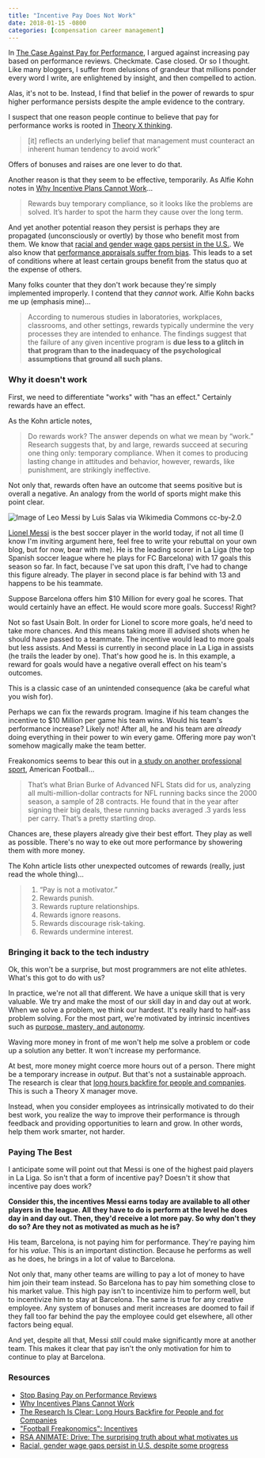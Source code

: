 ```yaml
---
title: "Incentive Pay Does Not Work"
date: 2018-01-15 -0800
categories: [compensation career management]
---
```


In [The Case Against Pay for Performance](https://haacked.com/archive/2014/08/14/pay-for-performance/), I argued against increasing pay based on performance reviews. Checkmate. Case closed. Or so I thought. Like many bloggers, I suffer from delusions of grandeur that millions ponder every word I write, are enlightened by insight, and then compelled to action.

Alas, it's not to be. Instead, I find that belief in the power of rewards to spur higher performance persists despite the ample evidence to the contrary.

I suspect that one reason people continue to believe that pay for performance works is rooted in [Theory X thinking](https://haacked.com/archive/2017/10/07/managers-gone-bad/).

> [it] reflects an underlying belief that management must counteract an inherent human tendency to avoid work”

Offers of bonuses and raises are one lever to do that.

Another reason is that they seem to be effective, temporarily. As Alfie Kohn notes in [Why Incentive Plans Cannot Work](https://hbr.org/1993/09/why-incentive-plans-cannot-work)...

> Rewards buy temporary compliance, so it looks like the problems are solved. It’s harder to spot the harm they cause over the long term.

And yet another potential reason they persist is perhaps they are propagated (unconsciously or overtly) by those who benefit most from them. We know that [racial and gender wage gaps persist in the U.S.](http://www.pewresearch.org/fact-tank/2016/07/01/racial-gender-wage-gaps-persist-in-u-s-despite-some-progress/). We also know that [performance appraisals suffer from bias](https://hbr.org/2017/04/how-gender-bias-corrupts-performance-reviews-and-what-to-do-about-it). This leads to a set of conditions where at least certain groups benefit from the status quo at the expense of others.

Many folks counter that they don't work because they're simply implemented improperly. I contend that they _cannot_ work. Alfie Kohn backs me up (emphasis mine)...

> According to numerous studies in laboratories, workplaces, classrooms, and other settings, rewards typically undermine the very processes they are intended to enhance.
> The findings suggest that the failure of any given incentive program is __due less to a glitch in that program than to the inadequacy of the psychological assumptions that ground all such plans.__

### Why it doesn't work

First, we need to differentiate "works" with "has an effect." Certainly rewards have an effect.

As the Kohn article notes,

> Do rewards work? The answer depends on what we mean by “work.” Research suggests that, by and large, rewards succeed at securing one thing only: temporary compliance. When it comes to producing lasting change in attitudes and behavior, however, rewards, like punishment, are strikingly ineffective.

Not only that, rewards often have an outcome that seems positive but is overall a negative. An analogy from the world of sports might make this point clear.

![Image of Leo Messi by Luis Salas via Wikimedia Commons cc-by-2.0 ](https://user-images.githubusercontent.com/19977/34910008-948a956c-f861-11e7-9ed9-b33a991509df.png)

[Lionel Messi](https://en.wikipedia.org/wiki/Lionel_Messi) is the best soccer player in the world today, if not all time (I know I'm inviting argument here, feel free to write your rebuttal on your own blog, but for now, bear with me). He is the leading scorer in La Liga (the top Spanish soccer league where he plays for FC Barcelona) with 17 goals this season so far. In fact, because I've sat upon this draft, I've had to change this figure already. The player in second place is far behind with 13 and happens to be his teammate.

Suppose Barcelona offers him $10 Million for every goal he scores. That would certainly have an effect. He would score more goals. Success! Right?

Not so fast Usain Bolt. In order for Lionel to score more goals, he'd need to take more chances. And this means taking more ill advised shots when he should have passed to a teammate. The incentive would lead to more goals but less assists. And Messi is currently in second place in La Liga in assists (he trails the leader by one). That's how good he is. In this example, a reward for goals would have a negative overall effect on his team's outcomes.

This is a classic case of an unintended consequence (aka be careful what you wish for).

Perhaps we can fix the rewards program. Imagine if his team changes the incentive to $10 Million per game his team wins. Would his team's performance increase? Likely not! After all, he and his team are _already_ doing everything in their power to win every game. Offering more pay won't somehow magically make the team better.

Freakonomics seems to bear this out in [a study on another professional sport](http://freakonomics.com/2012/01/01/football-freakonomics-incentives/), American Football...

> That’s what Brian Burke of Advanced NFL Stats did for us, analyzing all multi-million-dollar contracts for NFL running backs since the 2000 season, a sample of 28 contracts. He found that in the year after signing their big deals, these running backs averaged .3 yards less per carry. That’s a pretty startling drop.

Chances are, these players already give their best effort. They play as well as possible. There's no way to eke out more performance by showering them with more money.

The Kohn article lists other unexpected outcomes of rewards (really, just read the whole thing)...

> 1. “Pay is not a motivator.”
> 2. Rewards punish.
> 3. Rewards rupture relationships.
> 4. Rewards ignore reasons.
> 5. Rewards discourage risk-taking.
> 6. Rewards undermine interest.

### Bringing it back to the tech industry

Ok, this won't be a surprise, but most programmers are not elite athletes. What's this got to do with us?

In practice, we're not all that different. We have a unique skill that is very valuable. We try and make the most of our skill day in and day out at work. When we solve a problem, we think our hardest. It's really hard to half-ass problem solving. For the most part, we're motivated by intrinsic incentives such as [purpose, mastery, and autonomy](https://www.youtube.com/watch?v=u6XAPnuFjJc).

Waving more money in front of me won't help me solve a problem or code up a solution any better. It won't increase my performance.

At best, more money might coerce more hours out of a person. There might be a temporary increase in _output_. But that's not a sustainable approach. The research is clear that [long hours backfire for people and companies](https://hbr.org/2015/08/the-research-is-clear-long-hours-backfire-for-people-and-for-companies). This is such a Theory X manager move.

Instead, when you consider employees as intrinsically motivated to do their best work, you realize the way to improve their performance is through feedback and providing opportunities to learn and grow. In other words, help them work smarter, not harder.

### Paying The Best

I anticipate some will point out that Messi is one of the highest paid players in La Liga. So isn't that a form of incentive pay? Doesn't it show that incentive pay does work?

__Consider this, the incentives Messi earns today are available to all other players in the league. All they have to do is perform at the level he does day in and day out. Then, they'd receive a lot more pay. So why don't they do so? Are they not as motivated as much as he is?__

His team, Barcelona, is not paying him for performance. They're paying him for his _value_. This is an important distinction. Because he performs as well as he does, he brings in a lot of value to Barcelona.

Not only that, many other teams are willing to pay a lot of money to have him join their team instead. So Barcelona has to pay him something close to his market value. This high pay isn't to incentivize him to perform well, but to incentivize him to stay at Barcelona. The same is true for any creative employee. Any system of bonuses and merit increases are doomed to fail if they fall too far behind the pay the employee could get elsewhere, all other factors being equal.

And yet, despite all that, Messi _still_ could make significantly more at another team. This makes it clear that pay isn't the only motivation for him to continue to play at Barcelona.

### Resources

* [Stop Basing Pay on Performance Reviews](https://hbr.org/2014/01/stop-basing-pay-on-performance-reviews)
* [Why Incentives Plans Cannot Work](https://hbr.org/1993/09/why-incentive-plans-cannot-work)
* [The Research Is Clear: Long Hours Backfire for People and for Companies](https://hbr.org/2015/08/the-research-is-clear-long-hours-backfire-for-people-and-for-companies)
* ["Football Freakonomics": Incentives](http://freakonomics.com/2012/01/01/football-freakonomics-incentives/)
* [RSA ANIMATE: Drive: The surprising truth about what motivates us](https://www.youtube.com/watch?v=u6XAPnuFjJc)
* [Racial, gender wage gaps persist in U.S. despite some progress](http://www.pewresearch.org/fact-tank/2016/07/01/racial-gender-wage-gaps-persist-in-u-s-despite-some-progress/)
